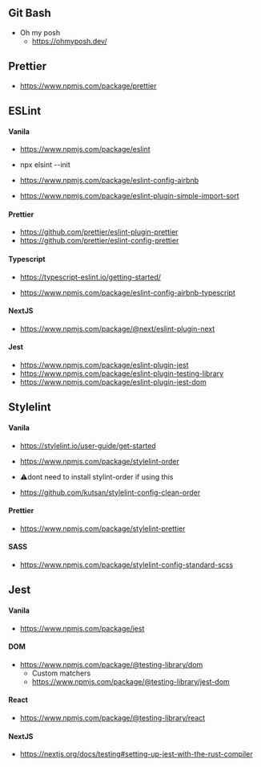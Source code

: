 ## Git Bash
  * Oh my posh
    - https://ohmyposh.dev/

## Prettier
  - https://www.npmjs.com/package/prettier

## ESLint
#### Vanila
  - https://www.npmjs.com/package/eslint
  - npx elsint --init
  
  - https://www.npmjs.com/package/eslint-config-airbnb
  
  - https://www.npmjs.com/package/eslint-plugin-simple-import-sort
  
#### Prettier
  - https://github.com/prettier/eslint-plugin-prettier
  - https://github.com/prettier/eslint-config-prettier

#### Typescript
  - https://typescript-eslint.io/getting-started/

  - https://www.npmjs.com/package/eslint-config-airbnb-typescript

#### NextJS
  - https://www.npmjs.com/package/@next/eslint-plugin-next
  
#### Jest
  - https://www.npmjs.com/package/eslint-plugin-jest
  - https://www.npmjs.com/package/eslint-plugin-testing-library
  - https://www.npmjs.com/package/eslint-plugin-jest-dom

## Stylelint
#### Vanila
  - https://stylelint.io/user-guide/get-started

  - https://www.npmjs.com/package/stylelint-order

  - ⚠️dont need to install stylint-order if using this
  - https://github.com/kutsan/stylelint-config-clean-order
  
#### Prettier
  - https://www.npmjs.com/package/stylelint-prettier

#### SASS
  - https://www.npmjs.com/package/stylelint-config-standard-scss

## Jest
#### Vanila
  - https://www.npmjs.com/package/jest
  
#### DOM
  - https://www.npmjs.com/package/@testing-library/dom
    * Custom matchers
    * https://www.npmjs.com/package/@testing-library/jest-dom
  
#### React
  - https://www.npmjs.com/package/@testing-library/react
  
#### NextJS
  - https://nextjs.org/docs/testing#setting-up-jest-with-the-rust-compiler
